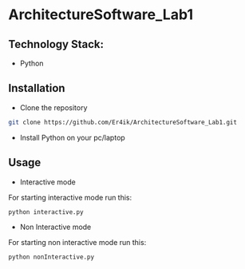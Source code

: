 # ArchitectureSoftware_Lab1

## Technology Stack:
- Python

## Installation 

- Clone the repository
```bash
git clone https://github.com/Er4ik/ArchitectureSoftware_Lab1.git 
```

- Install Python on your pc/laptop

## Usage 

- Interactive mode

For starting interactive mode run this: 

```bash
python interactive.py 
```

- Non Interactive mode

For starting non interactive mode run this: 

```bash
python nonInteractive.py 
```